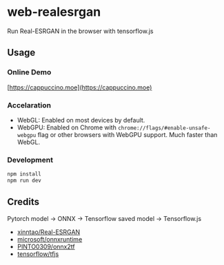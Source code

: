 # web-realesrgan

Run Real-ESRGAN in the browser with tensorflow.js

## Usage

### Online Demo

[https://cappuccino.moe](https://cappuccino.moe)

### Accelaration

- WebGL: Enabled on most devices by default.
- WebGPU: Enabled on Chrome with `chrome://flags/#enable-unsafe-webgpu` flag or other browsers with WebGPU support. Much faster than WebGL.

### Development

```bash
npm install
npm run dev
```

## Credits

Pytorch model -> ONNX -> Tensorflow saved model -> Tensorflow.js

- [xinntao/Real-ESRGAN](https://github.com/xinntao/Real-ESRGAN)
- [microsoft/onnxruntime](https://github.com/microsoft/onnxruntime)
- [PINTO0309/onnx2tf](https://github.com/PINTO0309/onnx2tf)
- [tensorflow/tfjs](https://github.com/tensorflow/tfjs)
